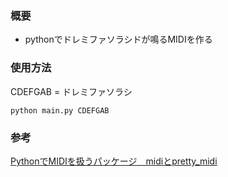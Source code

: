 ### 概要
- pythonでドレミファソラシドが鳴るMIDIを作る

### 使用方法
CDEFGAB = ドレミファソラシ
```
python main.py CDEFGAB
```

### 参考
[PythonでMIDIを扱うパッケージ　midiとpretty_midi](https://qiita.com/marshi/items/18bf9199b1b164ec1856)
